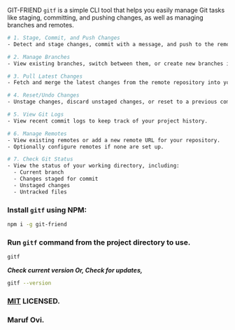 GIT-FRIEND `gitf` is a simple CLI tool that helps you easily manage Git tasks like staging, committing, and pushing changes, as well as managing branches and remotes.

```bash
# 1. Stage, Commit, and Push Changes
- Detect and stage changes, commit with a message, and push to the remote (with a confirmation prompt).

# 2. Manage Branches
- View existing branches, switch between them, or create new branches interactively.

# 3. Pull Latest Changes
- Fetch and merge the latest changes from the remote repository into your current branch.

# 4. Reset/Undo Changes
- Unstage changes, discard unstaged changes, or reset to a previous commit.

# 5. View Git Logs
- View recent commit logs to keep track of your project history.

# 6. Manage Remotes
- View existing remotes or add a new remote URL for your repository.
- Optionally configure remotes if none are set up.

# 7. Check Git Status
- View the status of your working directory, including:
  - Current branch
  - Changes staged for commit
  - Unstaged changes
  - Untracked files

```

### Install `gitf` using NPM:

```bash
npm i -g git-friend
```

### Run `gitf` command from the project directory to use.

```bash
gitf
```

***Check current version Or, Check for updates,***

```bash
gitf --version
```

### [MIT](LICENSE) LICENSED.

### Maruf Ovi.
